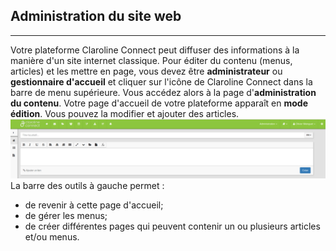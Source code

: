 ## Administration du site web

---

Votre plateforme Claroline Connect peut diffuser des informations à la manière d'un site internet classique. Pour éditer du contenu \(menus, articles\) et les mettre en page, vous devez être **administrateur** ou **gestionnaire d'accueil** et cliquer sur l'icône de Claroline Connect dans la barre de menu supérieure.
Vous accédez alors à la page d'**administration du contenu**.
Votre page d'accueil de votre plateforme apparaît en **mode édition**.
Vous pouvez la modifier et ajouter des articles.
![](/fr/images/admin_site_web.png)
La barre des outils à gauche permet :

* de revenir à cette page d'accueil;
* de gérer les menus;
* de créer différentes pages qui peuvent contenir un ou plusieurs articles et\/ou menus.



